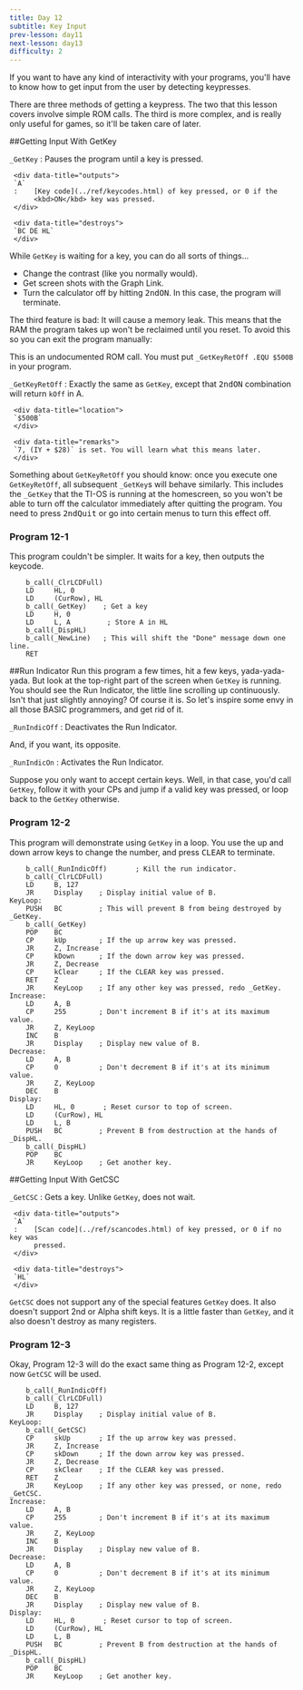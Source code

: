 ```yaml
---
title: Day 12
subtitle: Key Input
prev-lesson: day11
next-lesson: day13
difficulty: 2
---
```



If you want to have any kind of interactivity with your programs, you'll
have to know how to get input from the user by detecting keypresses.

There are three methods of getting a keypress. The two that this lesson
covers involve simple ROM calls. The third is more complex, and is
really only useful for games, so it'll be taken care of later.

##Getting Input With GetKey


`_GetKey`
:    Pauses the program until a key is pressed.

     <div data-title="outputs">
     `A`
     :    [Key code](../ref/keycodes.html) of key pressed, or 0 if the
          <kbd>ON</kbd> key was pressed.
     </div>

     <div data-title="destroys">
     `BC DE HL`
     </div>

While `GetKey` is waiting for a key, you can do all sorts of things...

-   Change the contrast (like you normally would).
-   Get screen shots with the Graph Link.
-   Turn the calculator off by hitting <kbd>2nd</kbd><kbd>ON</kbd>. In this
    case, the program will terminate.

The third feature is bad: It will cause a memory leak. This means that
the RAM the program takes up won't be reclaimed until you reset. To
avoid this so you can exit the program manually:

This is an undocumented ROM call. You must put `_GetKeyRetOff .EQU
$500B` in your program.

`_GetKeyRetOff`
:    Exactly the same as `GetKey`, except that <kbd>2nd</kbd><kbd>ON</kbd>
     combination will return `kOff` in A.

     <div data-title="location">
     `$500B`
     </div>

     <div data-title="remarks">
     `7, (IY + $28)` is set. You will learn what this means later.
     </div>

Something about `GetKeyRetOff` you should know: once you execute one
`GetKeyRetOff`, all subsequent `_GetKey`s will behave similarly. This includes
the `_GetKey` that the TI-OS is running at the homescreen, so you won't be able
to turn off the calculator immediately after quitting the program. You need to
press <kbd>2nd</kbd><kbd>Quit</kbd> or go into certain menus to turn this effect
off.

### Program 12-1

This program couldn't be simpler. It waits for a key, then outputs the
keycode.

        b_call(_ClrLCDFull)
        LD     HL, 0
        LD     (CurRow), HL
        b_call(_GetKey)    ; Get a key
        LD     H, 0
        LD     L, A         ; Store A in HL
        b_call(_DispHL)
        b_call(_NewLine)   ; This will shift the "Done" message down one line.
        RET

##Run Indicator
Run this program a few times, hit a few keys, yada-yada-yada. But look
at the top-right part of the screen when `GetKey` is running. You should
see the Run Indicator, the little line scrolling up continuously. Isn't
that just slightly annoying? Of course it is. So let's inspire some envy
in all those BASIC programmers, and get rid of it.

`_RunIndicOff`
:    Deactivates the Run Indicator.

And, if you want, its opposite.

`_RunIndicOn`
:    Activates the Run Indicator.

Suppose you only want to accept certain keys. Well, in that case, you'd
call `GetKey`, follow it with your CPs and jump if a valid key was
pressed, or loop back to the `GetKey` otherwise.

### Program 12-2

This program will demonstrate using `GetKey` in a loop. You use the up
and down arrow keys to change the number, and press <kbd>CLEAR</kbd> to
terminate.

        b_call(_RunIndicOff)       ; Kill the run indicator.
        b_call(_ClrLCDFull)
        LD     B, 127
        JR     Display    ; Display initial value of B.
    KeyLoop:
        PUSH   BC         ; This will prevent B from being destroyed by _GetKey.
        b_call(_GetKey)
        POP    BC
        CP     kUp        ; If the up arrow key was pressed.
        JR     Z, Increase
        CP     kDown      ; If the down arrow key was pressed.
        JR     Z, Decrease
        CP     kClear     ; If the CLEAR key was pressed.
        RET    Z
        JR     KeyLoop    ; If any other key was pressed, redo _GetKey.
    Increase:
        LD     A, B
        CP     255        ; Don't increment B if it's at its maximum value.
        JR     Z, KeyLoop
        INC    B
        JR     Display    ; Display new value of B.
    Decrease:
        LD     A, B
        CP     0          ; Don't decrement B if it's at its minimum value.
        JR     Z, KeyLoop
        DEC    B
    Display:
        LD     HL, 0       ; Reset cursor to top of screen.
        LD     (CurRow), HL
        LD     L, B
        PUSH   BC         ; Prevent B from destruction at the hands of _DispHL.
        b_call(_DispHL)
        POP    BC
        JR     KeyLoop    ; Get another key.

##Getting Input With GetCSC

`_GetCSC`
:    Gets a key. Unlike `GetKey`, does not wait.

     <div data-title="outputs">
     `A`
     :    [Scan code](../ref/scancodes.html) of key pressed, or 0 if no key was
          pressed.
     </div>

     <div data-title="destroys">
     `HL`
     </div>

`GetCSC` does not support any of the special features `GetKey` does. It
also doesn't support 2nd or Alpha shift keys. It is a little faster than
`GetKey`, and it also doesn't destroy as many registers.

### Program 12-3

Okay, Program 12-3 will do the exact same thing as Program 12-2, except
now `GetCSC` will be used.

        b_call(_RunIndicOff)
        b_call(_ClrLCDFull)
        LD     B, 127
        JR     Display    ; Display initial value of B.
    KeyLoop:
        b_call(_GetCSC)
        CP     skUp       ; If the up arrow key was pressed.
        JR     Z, Increase
        CP     skDown     ; If the down arrow key was pressed.
        JR     Z, Decrease
        CP     skClear    ; If the CLEAR key was pressed.
        RET    Z
        JR     KeyLoop    ; If any other key was pressed, or none, redo _GetCSC.
    Increase:
        LD     A, B
        CP     255        ; Don't increment B if it's at its maximum value.
        JR     Z, KeyLoop
        INC    B
        JR     Display    ; Display new value of B.
    Decrease:
        LD     A, B
        CP     0          ; Don't decrement B if it's at its minimum value.
        JR     Z, KeyLoop
        DEC    B
        JR     Display    ; Display new value of B.
    Display:
        LD     HL, 0       ; Reset cursor to top of screen.
        LD     (CurRow), HL
        LD     L, B
        PUSH   BC         ; Prevent B from destruction at the hands of _DispHL.
        b_call(_DispHL)
        POP    BC
        JR     KeyLoop    ; Get another key.

